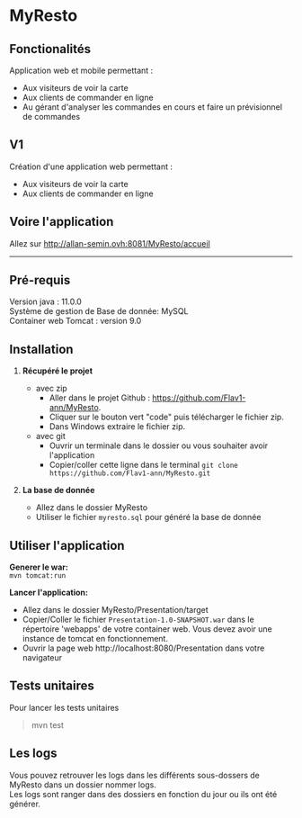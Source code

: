 # MyResto

## Fonctionalités
Application web et mobile permettant :
* Aux visiteurs de voir la carte
* Aux clients de commander en ligne
* Au gérant d'analyser les commandes en cours et faire un prévisionnel de commandes

## V1
Création d'une application web permettant :
* Aux visiteurs de voir la carte
* Aux clients de commander en ligne

## Voire l'application
Allez sur http://allan-semin.ovh:8081/MyResto/accueil

<hr>

## Pré-requis
Version java : 11.0.0 <br>
Système de gestion de Base de donnée: MySQL <br>
Container web Tomcat : version 9.0


## Installation

1. **Récupéré le projet**
    * avec zip
        * Aller dans le projet Github : https://github.com/Flav1-ann/MyResto.
        * Cliquer sur le bouton vert "code" puis télécharger le fichier zip.
        * Dans Windows extraire le fichier zip.
    * avec git
        * Ouvrir un terminale dans le dossier ou vous souhaiter avoir l'application
        * Copier/coller cette ligne dans le terminal `git clone https://github.com/Flav1-ann/MyResto.git`
    

2. **La base de donnée**
    * Allez dans le dossier MyResto
    * Utiliser le fichier `myresto.sql` pour généré la base de donnée


## Utiliser l'application

**Generer le war:** <br>
`mvn tomcat:run`

**Lancer l'application:**
* Allez dans le dossier MyResto/Presentation/target
* Copier/Coller le fichier `Presentation-1.0-SNAPSHOT.war` dans le répertoire 'webapps' de votre container web. Vous devez avoir une instance de tomcat en fonctionnement.
* Ouvrir la page web http://localhost:8080/Presentation dans votre navigateur


## Tests unitaires
Pour lancer les tests unitaires
> mvn test

## Les logs
Vous pouvez retrouver les logs dans les différents sous-dossers de MyResto dans un dossier nommer logs. <br>
Les logs sont ranger dans des dossiers en fonction du jour ou ils ont été générer.